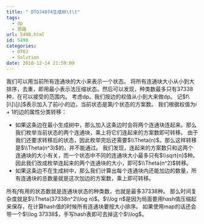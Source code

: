 ```yaml
---
title: " DTOJ4074生成树\t\t"
tags:
  - dp
  - 思路
url: 5498.html
id: 5498
categories:
  - DTOJ
  - Solution
date: 2018-12-14 21:59:09
---
```


我们可以用当前所有连通块的大小来表示一个状态。 将所有连通块大小从小到大排序，去重，即用最小表示法压缩状态。然后可以发现，种类数最多只有$37338$种，在可以接受的范围内。 考虑dp。我们按边的权值从小到大来做dp。 记$f\[i\]\[j\]$表示加入了前$i$小的边，当前状态是第$j$个状态的方案数。 我们根据权值为$i+1$的边的属性分类转移：

*   如果这条边在最小生成树中，那么加入这条边时会将两个连通块连起来。那么我们枚举当前状态的两个连通块，乘上将它们连起来的方案数即可转移。 由于我们还要求转移后的状态，因此枚举完后还需要$\\Theta(n)$。那么这样转移是$\\Theta(n^3)$的，并不能通过。 我们发现，连起来的方案数只和这两个连通块的大小有关，而一个状态中不同的连通块大小最多只有$\\sqrt{n}$种。因此我们改成枚举连起来的两个连通块的大小，即可$\\Theta(n^2)$转移。
*   如果这条边不在生成树中，那么我们计算出每个连通块内还能加边的数量，所有连通块的总数量就是这次加边的方案数，乘上即可转移。

所有$f$有用的状态数就是连通块状态的种类数，也就是最多$37338$种。 那么时间复杂度就是$\\Theta(37338n^2\\log n)$。$\\log n$是因为局面要用hash值压缩起来保存，在计算hash值的时候所有连通块要按大小排序。 如果使用map的话还会带一个$\\log 37338$，手写hash表即可去掉这个$\\log$。
